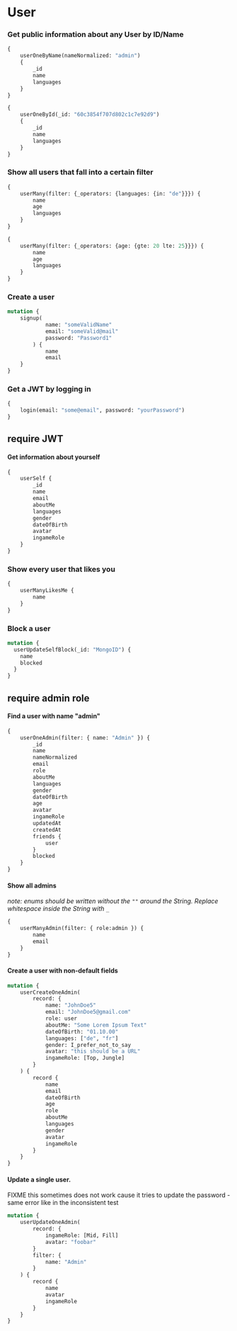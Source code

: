 # User

### Get public information about any User by ID/Name

````graphql
{
    userOneByName(nameNormalized: "admin")
    {
        _id
        name
        languages
    }
}
````

````graphql
{
    userOneById(_id: "60c3854f707d802c1c7e92d9")
    {
        _id
        name
        languages
    }
}
````

### Show all users that fall into a certain filter

````graphql
{
    userMany(filter: {_operators: {languages: {in: "de"}}}) {
        name
        age
        languages
    }
}
````

````graphql
{
    userMany(filter: {_operators: {age: {gte: 20 lte: 25}}}) {
        name
        age
        languages
    }
}

````

### Create a user

```graphql
mutation {
    signup(
            name: "someValidName"
            email: "someValid@mail"
            password: "Password1"
        ) {
            name
            email
    }
}
```

### Get a JWT by logging in

```graphql
{
    login(email: "some@email", password: "yourPassword")
}
```

## require JWT

#### Get information about yourself

```graphql
{
    userSelf {
        _id
        name
        email
        aboutMe
        languages
        gender
        dateOfBirth
        avatar
        ingameRole
    }
}
```

### Show every user that likes you

````graphql
{
    userManyLikesMe {
        name
    }
}
````

### Block a user
````graphql
mutation {
  userUpdateSelfBlock(_id: "MongoID") {
    name
    blocked
  }
}
````

## require admin role

#### Find a user with name "admin"

```graphql
{
    userOneAdmin(filter: { name: "Admin" }) {
        _id
        name
        nameNormalized
        email
        role
        aboutMe
        languages
        gender
        dateOfBirth
        age
        avatar
        ingameRole
        updatedAt
        createdAt
        friends {
            user
        }
        blocked
    }
}
```

#### Show all admins

_note: enums should be written without the `""` around the String. Replace whitespace inside the String with `_`_

```graphql
{
    userManyAdmin(filter: { role:admin }) {
        name
        email
    }
}
```

#### Create a user with non-default fields

```graphql
mutation {
    userCreateOneAdmin(
        record: {
            name: "JohnDoe5"
            email: "JohnDoe5@gmail.com"
            role: user
            aboutMe: "Some Lorem Ipsum Text"
            dateOfBirth: "01.10.00"
            languages: ["de", "fr"]
            gender: I_prefer_not_to_say
            avatar: "this should be a URL"
            ingameRole: [Top, Jungle]
        }
    ) {
        record {
            name
            email
            dateOfBirth
            age
            role
            aboutMe
            languages
            gender
            avatar
            ingameRole
        }
    }
}
```

#### Update a single user.

FIXME this sometimes does not work cause it tries to update the password - same error like in the inconsistent test

```graphql
mutation {
    userUpdateOneAdmin(
        record: {
            ingameRole: [Mid, Fill]
            avatar: "foobar"
        }
        filter: {
            name: "Admin"
        }
    ) {
        record {
            name
            avatar
            ingameRole
        }
    }
}
```